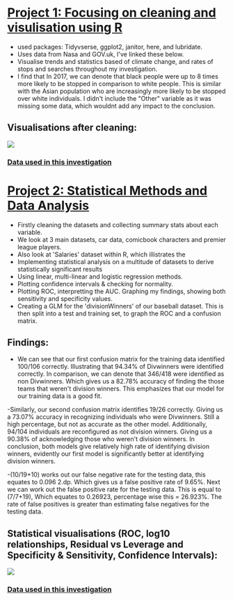 # [Project 1: Focusing on cleaning and visulisation using R](https://github.com/robertmash/intro_to_data_science)
- used packages: Tidyvserse, ggplot2, janitor, here, and lubridate.
- Uses data from Nasa and GOV.uk, I've linked these below. 
- Visualise trends and statistics based of climate change, and rates of stops and searches throughout my investigation.
- I find that In 2017, we can denote that black people were up to 8 times more likely to be stopped in comparison to white people. This is similar with the Asian population who are increasingly more likely to be stopped over white individuals. I didn't include the "Other" variable as it was missing some data, which wouldnt add any impact to the conclusion. 

## Visualisations after cleaning:

![](https://github.com/robertmash/Projects/blob/main/images/visualisations.png)


### [Data used in this investigation](https://github.com/robertmash/intro_to_data_science/tree/main/data)

# [Project 2: Statistical Methods and Data Analysis](https://github.com/robertmash/stats_project)
- Firstly cleaning the datasets and collecting summary stats about each variable. 
- We look at 3 main datasets, car data, comicbook characters and premier league players.
- Also look at 'Salaries' dataset within R, which illistrates the 
- Implementing statistical analysis on a multitude of datasets to derive statistically significant results
- Using linear, multi-linear and logistic regression methods. 
- Plotting confidence intervals & checking for normality. 
- Plotting ROC, interpretting the AUC. Graphing my findings, showing both sensitivity and specificity values. 
- Creating a GLM for the 'divisionWinners' of our baseball dataset. This is then split into a test and training set, to graph the ROC and a confusion matrix.

## Findings: 

- We can see that our first confusion matrix for the training data identified 100/106  correctly. Illustrating that 94.34% of Divwinners were identified correctly. In comparison, we can denote that 346/418 were identified as non Divwinners. Which gives us a 82.78% accuracy of finding the those teams that weren't division winners. This emphasizes that our model for our training data is a good fit. 

-Similarly, our second confusion matrix identifies 19/26 correctly. Giving us a 73.07% accuracy in recognizing individuals who were Divwinners. Still a high percentage, but not as accurate as the other model. Additionally, 94/104 individuals are reconfigured as not division winners. Giving us a 90.38% of acknowledging those who weren't division winners. In conclusion, both models give relatively high rate of identifying division winners, evidently our first model is significantly better at identifying division winners. 

-(10/19+10) works out our false negative rate for the testing data, this equates to 0.096 2.dp. Which gives us a false positive rate of 9.65%. Next we can work out the false positive rate for the testing data. This is equal to (7/7+19), Which equates to 0.26923, percentage wise this = 26.923%. The rate of false positives is greater than estimating false negatives for the testing data. 


## Statistical visualisations (ROC, log10 relationships, Residual vs Leverage and Specificity & Sensitivity, Confidence Intervals):

![](https://github.com/robertmash/robertmash_portfolio/blob/main/images/statistical_graphs.png)

### [Data used in this investigation](https://github.com/robertmash/stats_project/tree/main/data)


